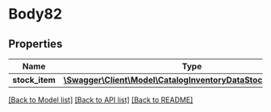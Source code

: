 # Body82

## Properties
Name | Type | Description | Notes
------------ | ------------- | ------------- | -------------
**stock_item** | [**\Swagger\Client\Model\CatalogInventoryDataStockItemInterface**](CatalogInventoryDataStockItemInterface.md) |  | 

[[Back to Model list]](../README.md#documentation-for-models) [[Back to API list]](../README.md#documentation-for-api-endpoints) [[Back to README]](../README.md)


